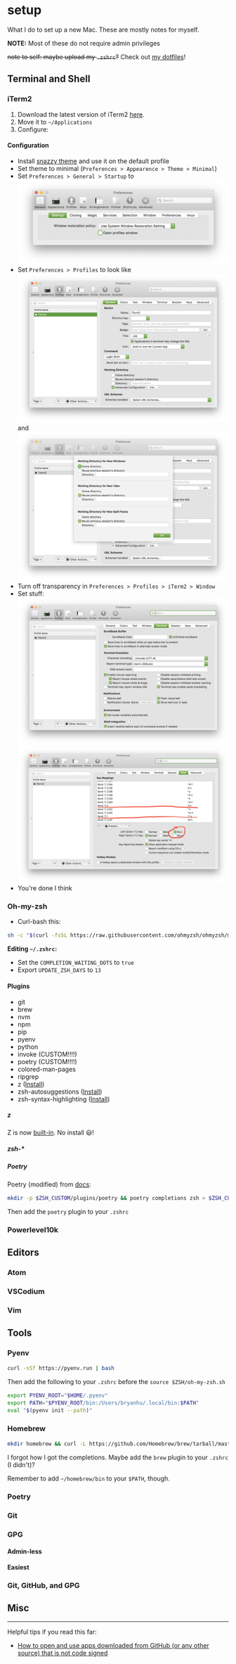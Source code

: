 # setup

What I do to set up a new Mac. These are mostly notes for myself.

**NOTE:** Most of these do not require admin privileges

~~note to self: maybe upload my `.zshrc`?~~ Check out [my dotfiles](https://github.com/ThatXliner/dotfiles)!

## Terminal and Shell

### iTerm2

1. Download the latest version of iTerm2 [here](https://iterm2.com/downloads.html).
2. Move it to `~/Applications`
3. Configure:

#### Configuration

* Install [snazzy theme](https://github.com/sindresorhus/iterm2-snazzy) and use it on the default profile
* Set theme to minimal (`Preferences > Appearence > Theme > Minimal`)
* Set `Preferences > General > Startup` to
![](./iterm_general_startup.png)
 * Set `Preferences > Profiles` to look like
![](iterm_profiles.png)
and
![](iterm_profiles_working_dir_adv_conf.png)
 * Turn off transparency in `Preferences > Profiles > iTerm2 > Window`
 * Set stuff:
![](iterm_epic_term.png)
![](iterm_epic_keys.png)
 * You're done I think

### Oh-my-zsh

* Curl-bash this:
```bash
sh -c "$(curl -fsSL https://raw.githubusercontent.com/ohmyzsh/ohmyzsh/master/tools/install.sh)"
```

**Editing `~/.zshrc`:**

* Set the `COMPLETION_WAITING_DOTS` to `true`
* Export `UPDATE_ZSH_DAYS` to `13`

#### Plugins
 - git
 - brew
 - nvm
 - npm
 - pip
 - pyenv
 - python
 - invoke (CUSTOM!!!!)
 - poetry (CUSTOM!!!!)
 - colored-man-pages
 - ripgrep
 - z ([Install](#z))
 - zsh-autosuggestions ([Install](#zsh-))
 - zsh-syntax-highlighting ([Install](#zsh-))

##### z
Z is now [built-in](https://github.com/ohmyzsh/ohmyzsh/tree/master/plugins/z). No install :smiley:!

##### zsh-*

##### Poetry
Poetry (modified) from [docs](https://python-poetry.org/docs/#enable-tab-completion-for-bash-fish-or-zsh):

```bash
mkdir -p $ZSH_CUSTOM/plugins/poetry && poetry completions zsh > $ZSH_CUSTOM/plugins/poetry/_poetry
```

Then add the `poetry` plugin to your `.zshrc`

### Powerlevel10k

## Editors

### Atom

### VSCodium

### Vim

## Tools

### Pyenv

```bash
curl -sSf https://pyenv.run | bash
```

Then add the following to your `.zshrc` before the `source $ZSH/oh-my-zsh.sh`

```bash
export PYENV_ROOT="$HOME/.pyenv"
export PATH="$PYENV_ROOT/bin:/Users/bryanhu/.local/bin:$PATH"
eval "$(pyenv init --path)"
```

### Homebrew

```bash
mkdir homebrew && curl -L https://github.com/Homebrew/brew/tarball/master | tar xz --strip 1 -C homebrew
```

I forgot how I got the completions. Maybe add the `brew` plugin to your `.zshrc` (I didn't)?

Remember to add `~/homebrew/bin` to your `$PATH`, though.

### Poetry

### Git

### GPG

#### Admin-less

#### Easiest

### Git, GitHub, and GPG

## Misc

---

Helpful tips if you read this far:

 - [How to open and use apps downloaded from GitHub (or any other source) that is not code signed](https://docs.brew.sh/FAQ#the-app-cant-be-opened-because-it-is-from-an-unidentified-developer)
